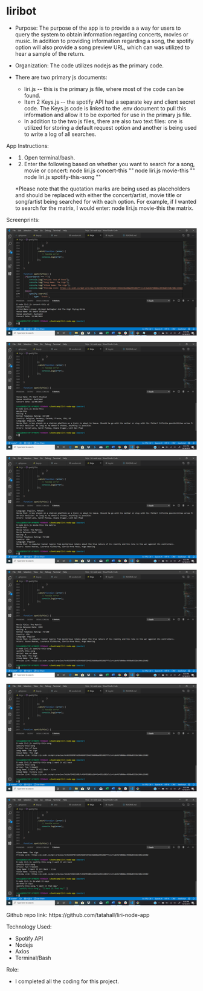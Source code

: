 # liribot
* Purpose:
The purpose of the app is to provide a a way for users to query the system to obtain information regarding concerts, movies or music.  In addition to providing information regarding a song, the spotify option will also provide a song preview URL, which can was utilized to hear a sample of the return.

* Organization:
The code utilizes nodejs as the primary code.

* There are two primary js documents:
    * liri.js -- this is the primary js file, where most of the code can be found. 
    * Item 2 Keys.js -- the spotify API had a separate key and client secret code.  The Keys.js code is linked to the .env document to pull this information and allow it to be exported for use in the primary js file.
    * In addition to the two js files, there are also two text files: one is utilized for storing a default request option and another is being used to write a log of all searches.

App Instructions:
* 1. Open terminal/bash.
* 2. Enter the following based on whether you want to search for a song, movie or concert:
    node liri.js concert-this ""
    node liri.js movie-this ""
    node liri.js spotify-this-song ""

    *Please note that the quotation marks are being used as placeholders and should be replaced with either the concert/artist, movie title or song/artist being searched for with each option.  For example, if I wanted to search for the matrix, I would enter: node liri.js movie-this the matrix.

Screenprints:
<p><img src="/images/image 1.png"/></p>
<p><img src="/images/image 2.png"/></p>
<p><img src="/images/image 3.png"/></p>
<p><img src="/images/image 4.png"/></p>
<p><img src="/images/image 5.png"/></p>
<p><img src="/images/image 6.png"/></p>
Github repo link:
https://github.com/tatahall/liri-node-app


Technology Used:
* Spotify API
* Nodejs
* Axios
* Terminal/Bash

Role:
* I completed all the coding for this project.
